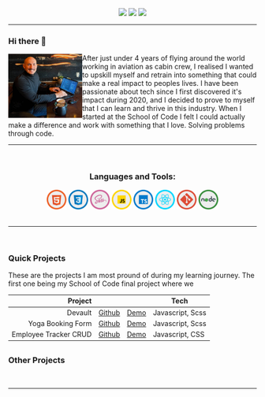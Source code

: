 <div align="center"> 
  <a href="https://www.instagram.com/tailshall/" target="_blank"><img src="https://img.shields.io/badge/-Instagram-%23E4405F?style=for-the-badge&logo=instagram&logoColor=white" target="_blank"></a>
  <a href = "mailto: charlestaylorhall05gmail.com"><img src="https://img.shields.io/badge/-Gmail-%23333?style=for-the-badge&logo=gmail&logoColor=white" target="_blank"></a>
  <a href="https://www.linkedin.com/in/charlestaylorhall/" target="_blank"><img src="https://img.shields.io/badge/-LinkedIn-%230077B5?style=for-the-badge&logo=linkedin&logoColor=white" target="_blank"></a> 
 </div>

<hr>

### Hi there 👋

<img align="left" src="profileimage.jpg" width="150" border-radius="50%">

<div>
After just under 4 years of flying around the world working in aviation as cabin crew, I realised I wanted to upskill myself and retrain into something that could make a real impact to peoples lives. I have been passionate about tech since I first discovered it's impact during 2020, and I decided to prove to myself that I can learn and thrive in this industry. When I started at the School of Code I felt I could actually make a difference and work with something that I love. Solving problems through code. 
</div>

<hr>
<br>

<h3 align="center">Languages and Tools:</h3>
<div style="display: inline_block" align="center">
  <img src="html.png" width="40">
  <img src="css.png" width="40">
  <img src="sass.png" width="40">
  <img src="js.png" width="40">
  <img src="ts.png" width="40">
  <img src="react.png" width="40">
  <img src="git.png" width="40">
  <img src="node.png" width="40">
 
</div>


<br>
<hr>
<br>

<h3>Quick Projects</h3>
These are the projects I am most pround of during my learning journey. The first one being my School of Code final project where we 

|               Project |                                                            |                                                          | Tech                 |
|----------------------:|------------------------------------------------------------|----------------------------------------------------------|----------------------|
|               Devault | [Github](https://github.com/CTHall05/bc13_final-project_front-end-cyber-insecure) | [Demo](https://dev-vault.netlify.app/) | Javascript, Scss|
|     Yoga Booking Form | [Github](https://github.com/CTHall05/Izzy-Hall-Yoga)       | [Demo](https://izzy-hall-yoga-jrju-cthall05.vercel.app/) | Javascript, Scss     |
| Employee Tracker CRUD | [Github](https://github.com/CTHall05/Employee-Tracker-Crud)        | [Demo](https://employee-tracker-crud.vercel.app/)        | Javascript, CSS      |

##

<h3>Other Projects</h3>

<br>
<hr>
